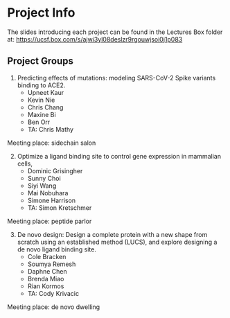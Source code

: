 # Project Info

The slides introducing each project can be found in the Lectures Box folder at: https://ucsf.box.com/s/ajwi3yl08deslzr9rgouwjsoi0j1p083

## Project Groups

1. Predicting effects of mutations: modeling SARS-CoV-2 Spike variants binding to ACE2.
    - Upneet Kaur
    - Kevin Nie
    - Chris Chang
    - Maxine Bi
    - Ben Orr
    - TA: Chris Mathy

Meeting place: sidechain salon

2. Optimize a ligand binding site to control gene expression in mammalian cells,
    - Dominic Grisingher
    - Sunny Choi
    - Siyi Wang
    - Mai Nobuhara
    - Simone Harrison
    - TA: Simon Kretschmer

Meeting place: peptide parlor

3. De novo design: Design a complete protein with a new shape from scratch using an established method (LUCS), and explore designing a de novo ligand binding site.
    - Cole Bracken
    - Soumya Remesh
    - Daphne Chen
    - Brenda Miao
    - Rian Kormos
    - TA: Cody Krivacic

Meeting place: de novo dwelling
